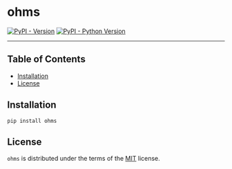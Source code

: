 # ohms

[![PyPI - Version](https://img.shields.io/pypi/v/ohms.svg)](https://pypi.org/project/ohms)
[![PyPI - Python Version](https://img.shields.io/pypi/pyversions/ohms.svg)](https://pypi.org/project/ohms)

-----

## Table of Contents

- [Installation](#installation)
- [License](#license)

## Installation

```console
pip install ohms
```

## License

`ohms` is distributed under the terms of the [MIT](https://spdx.org/licenses/MIT.html) license.
